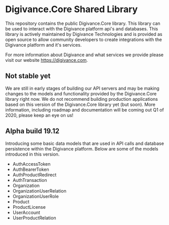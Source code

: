 # Digivance.Core Shared Library
This repository contains the public Digivance.Core library. This library can be used to interact with the
Digivance platform api's and databases. This library is actively maintained by Digivance Technologies and
is provided as open source to allow community developers to create integrations with the Digivance platform
and it's services.

For more information about Digivance and what services we provide please visit our website https://digivance.com.

## Not stable yet
We are still in early stages of building our API servers and may be making changes to the models and functionality
provided by the Digivance.Core library right now. We do not recommend building production applications based on this
version of the Digivance.Core library yet (but soon). More information, including roadmap and documentation will
be coming out Q1 of 2020, please keep an eye on us!

## Alpha build 19.12
Introducing some basic data models that are used in API calls and database persistence within the Digivance
platform. Below are some of the models introduced in this version.

- AuthAccessToken
- AuthBearerToken
- AuthProductRedirect
- AuthTransaction
- Organization
- OrganizationUserRelation
- OrganizationUserRole
- Product
- ProductLicense
- UserAccount
- UserProductRelation
